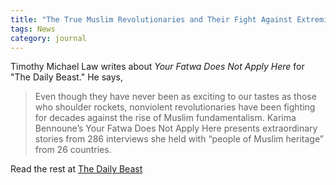 ```yaml
---
title: "The True Muslim Revolutionaries and Their Fight Against Extremism"
tags: News
category: journal
---
```

Timothy Michael Law writes about _Your Fatwa Does Not Apply Here_ for "The Daily Beast." He says,

> Even though they have never been as exciting to our tastes as those who shoulder rockets, nonviolent revolutionaries have been fighting for decades against the rise of Muslim fundamentalism. Karima Bennoune’s <span style="font-style: normal; ">Your Fatwa Does Not Apply Here</span> presents extraordinary stories from 286 interviews she held with “people of Muslim heritage” from 26 countries.


Read the rest at [The Daily Beast](http://www.thedailybeast.com/articles/2013/08/29/the-true-muslim-revolutionaries-and-their-fight-against-extremism.html)






